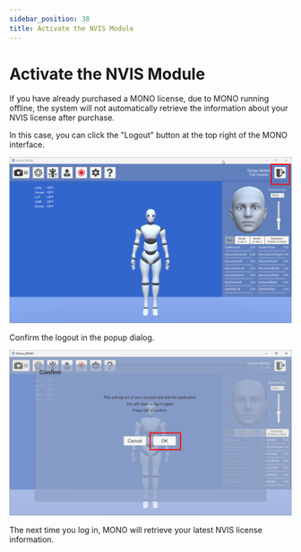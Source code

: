 ```yaml
---
sidebar_position: 38
title: Activate the NVIS Module
---
```


# Activate the NVIS Module

If you have already purchased a MONO license, due to MONO running offline, the system will not automatically retrieve the information about your NVIS license after purchase.

In this case, you can click the "Logout" button at the top right of the MONO interface.

![](../img/2024_11_28_15_48_59-Dollars_MONO.png)

Confirm the logout in the popup dialog.

![](../img/2024_11_28_16_01_54-Dollars_MONO.png)

The next time you log in, MONO will retrieve your latest NVIS license information.